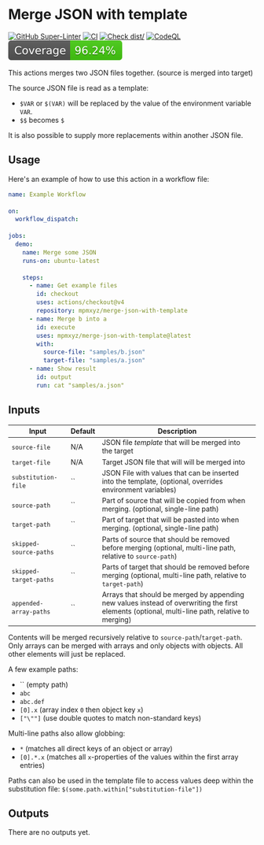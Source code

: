 # Merge JSON with template

[![GitHub Super-Linter](https://github.com/mpmxyz/merge-json-with-template/actions/workflows/linter.yml/badge.svg)](https://github.com/mpmxyz/merge-json-with-template/actions/workflows/linter.yml)
[![CI](https://github.com/mpmxyz/merge-json-with-template/actions/workflows/ci.yml/badge.svg)](https://github.com/mpmxyz/merge-json-with-template/actions/workflows/ci.yml)
[![Check dist/](https://github.com/mpmxyz/merge-json-with-template/actions/workflows/check-dist.yml/badge.svg)](https://github.com/mpmxyz/merge-json-with-template/actions/workflows/check-dist.yml)
[![CodeQL](https://github.com/mpmxyz/merge-json-with-template/actions/workflows/codeql-analysis.yml/badge.svg)](https://github.com/mpmxyz/merge-json-with-template/actions/workflows/codeql-analysis.yml)
[![Coverage](./badges/coverage.svg)](./badges/coverage.svg)

This actions merges two JSON files together. (source is merged into target)

The source JSON file is read as a template:

- `$VAR` or `$(VAR)` will be replaced by the value of the environment variable `VAR`.
- `$$` becomes `$`

It is also possible to supply more replacements within another JSON file.

## Usage

Here's an example of how to use this action in a workflow file:

```yaml
name: Example Workflow

on:
  workflow_dispatch:

jobs:
  demo:
    name: Merge some JSON
    runs-on: ubuntu-latest

    steps:
      - name: Get example files
        id: checkout
        uses: actions/checkout@v4
        repository: mpmxyz/merge-json-with-template
      - name: Merge b into a
        id: execute
        uses: mpmxyz/merge-json-with-template@latest
        with:
          source-file: "samples/b.json"
          target-file: "samples/a.json"
      - name: Show result
        id: output
        run: cat "samples/a.json"
```

## Inputs

| Input                  | Default | Description                     |
| ---------------------- | ------- | ------------------------------- |
| `source-file`          | N/A | JSON file _template_ that will be merged into the target |
| `target-file`          | N/A | Target JSON file that will will be merged into |
| `substitution-file`    | ``  | JSON File with values that can be inserted into the template, (optional, overrides environment variables) |
| `source-path`          | ``  | Part of source that will be copied from when merging. (optional, single-line path) |
| `target-path`          | ``  | Part of target that will be pasted into when merging. (optional, single-line path) |
| `skipped-source-paths` | ``  | Parts of source that should be removed before merging (optional, multi-line path, relative to `source-path`)|
| `skipped-target-paths` | ``  | Parts of target that should be removed before merging (optional, multi-line path, relative to `target-path`)|
| `appended-array-paths` | ``  | Arrays that should be merged by appending new values instead of overwriting the first elements (optional, multi-line path, relative to merging)|

Contents will be merged recursively relative to `source-path`/`target-path`.
Only arrays can be merged with arrays and only objects with objects.
All other elements will just be replaced.

A few example paths:

- `` (empty path)
- `abc`
- `abc.def`
- `[0].x` (array index `0` then object key `x`)
- `["\""]` (use double quotes to match non-standard keys)

Multi-line paths also allow globbing:

- `*` (matches all direct keys of an object or array)
- `[0].*.x` (matches all `x`-properties of the values within the first array entries)

Paths can also be used in the template file to access values deep within the substitution file:
`$(some.path.within["substitution-file"])`

## Outputs

There are no outputs yet.
